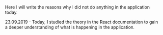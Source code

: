 Here I will write the reasons why I did not do anything in the application today.

23.09.2019 - Today, I studied the theory in the React documentation to gain a deeper understanding of what is happening in the application.

